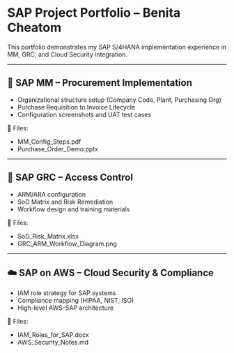 
# SAP Project Portfolio – Benita Cheatom

This portfolio demonstrates my SAP S/4HANA implementation experience in MM, GRC, and Cloud Security integration.

---

## 🔹 SAP MM – Procurement Implementation
- Organizational structure setup (Company Code, Plant, Purchasing Org)
- Purchase Requisition to Invoice Lifecycle
- Configuration screenshots and UAT test cases

📁 Files:
- MM_Config_Steps.pdf
- Purchase_Order_Demo.pptx

---

## 🔐 SAP GRC – Access Control
- ARM/ARA configuration
- SoD Matrix and Risk Remediation
- Workflow design and training materials

📁 Files:
- SoD_Risk_Matrix.xlsx
- GRC_ARM_Workflow_Diagram.png

---

## ☁️ SAP on AWS – Cloud Security & Compliance
- IAM role strategy for SAP systems
- Compliance mapping (HIPAA, NIST, ISO)
- High-level AWS-SAP architecture

📁 Files:
- IAM_Roles_for_SAP.docx
- AWS_Security_Notes.md
